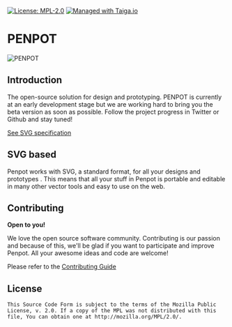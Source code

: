 
[uri_license]: https://www.mozilla.org/en-US/MPL/2.0
[uri_license_image]: https://img.shields.io/badge/MPL-2.0-blue.svg

[![License: MPL-2.0][uri_license_image]][uri_license]
[![Managed with Taiga.io](https://img.shields.io/badge/managed%20with-TAIGA.io-709f14.svg)](https://tree.taiga.io/project/uxbox/ "Managed with Taiga.io")


# PENPOT #

![PENPOT](https://raw.githubusercontent.com/penpot/penpot/develop/docs/screenshot.png)


## Introduction ##

The open-source solution for design and prototyping. PENPOT is
currently at an early development stage but we are working hard to
bring you the beta version as soon as possible. Follow the project
progress in Twitter or Github and stay tuned!

[See SVG specification](https://www.w3.org/Graphics/SVG/)


## SVG based ##

Penpot works with SVG, a standard format, for all your designs and
prototypes . This means that all your stuff in Penpot is portable and
editable in many other vector tools and easy to use on the web.


## Contributing ##

**Open to you!**

We love the open source software community. Contributing is our
passion and because of this, we'll be glad if you want to participate
and improve Penpot. All your awesome ideas and code are welcome!

Please refer to the [Contributing Guide](./CONTRIBUTING.md)


## License ##

```
This Source Code Form is subject to the terms of the Mozilla Public
License, v. 2.0. If a copy of the MPL was not distributed with this
file, You can obtain one at http://mozilla.org/MPL/2.0/.
```
